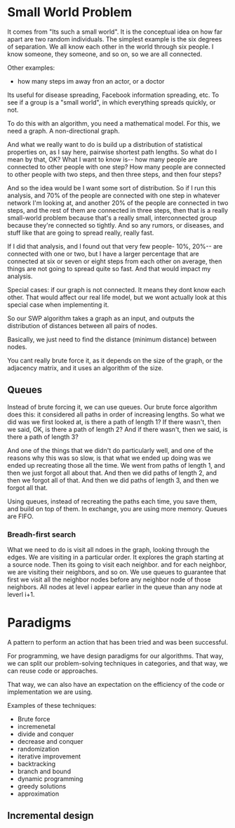 # Small World Problem

It comes from "Its such a small world". It is the conceptual idea on how far apart are two random individuals. 
The simplest example is the six degrees of separation. We all know each other in the world through six people. I know someone, they someone, and so on, so we are all connected. 

Other examples: 
* how many steps im away fron an actor, or a doctor

Its useful for disease spreading, Facebook information spreading, etc. 
To see if a group is a "small world", in which everything spreads quickly, or not. 

To do this with an algorithm, you need a mathematical model. For this, we need a graph. 
A non-directional graph. 

And what we really want to do is build up a distribution of statistical properties on, as I say here, pairwise shortest path lengths. So what do I mean by that, OK? What I want to know is-- how many people are connected to other people with one step? How many people are connected to other people with two steps, and then three steps, and then four steps?

And so the idea would be I want some sort of distribution. So if I run this analysis, and 70% of the people are connected with one step in whatever network I'm looking at, and another 20% of the people are connected in two steps, and the rest of them are connected in three steps, then that is a really small-world problem because that's a really small, interconnected group because they're connected so tightly. And so any rumors, or diseases, and stuff like that are going to spread really, really fast.

If I did that analysis, and I found out that very few people- 10%, 20%-- are connected with one or two, but I have a larger percentage that are connected at six or seven or eight steps from each other on average, then things are not going to spread quite so fast. And that would impact my analysis.

Special cases: if our graph is not connected. It means they dont know each other. That would affect our real life model, but we wont actually look at this special case when implementing it. 

So our SWP algorithm takes a graph as an input, and outputs the distribution of distances between all pairs of nodes. 

Basically, we just need to find the distance (minimum distance) between nodes. 

You cant really brute force it, as it depends on the size of the graph, or the adjacency matrix, and it uses an algorithm of the size. 

## Queues

Instead of brute forcing it, we can use queues. 
Our brute force algorithm does this: 
it considered all paths in order of increasing lengths. So what we did was we first looked at, is there a path of length 1? If there wasn't, then we said, OK, is there a path of length 2? And if there wasn't, then we said, is there a path of length 3?

And one of the things that we didn't do particularly well, and one of the reasons why this was so slow, is that what we ended up doing was we ended up recreating those all the time. We went from paths of length 1, and then we just forgot all about that. And then we did paths of length 2, and then we forgot all of that. And then we did paths of length 3, and then we forgot all that.


Using queues, instead of recreating the paths each time, you save them, and build on top of them. 
In exchange, you are using more memory. 
Queues are FIFO. 

### Breadh-first search

What we need to do is visit all ndoes in the graph, looking through the edges. We are visiting in a particular order. 
It explores the graph starting at a source node. Then its going to visit each neighbor. and for each neighbor, we are visiting their neighbors, and so on. 
We use queues to guarantee that first we visit all the neighbor nodes before any neighbor node of those neighbors. 
All nodes at level i appear earlier in the queue than any node at leverl i+1.

# Paradigms

A pattern to perform an action that has been tried and was been successful. 

For programming, we have design paradigms for our algorithms. 
That way, we can split our problem-solving techniques in categories, and that way, we can reuse code or approaches. 

That way, we can also have an expectation on the efficiency of the code or implementation we are using. 

Examples of these techniques: 
* Brute force
* incremenetal
* divide and conquer
* decrease and conquer
* randomization
* iterative improvement
* backtracking
* branch and bound
* dynamic programming
* greedy solutions
* approximation

## Incremental design

